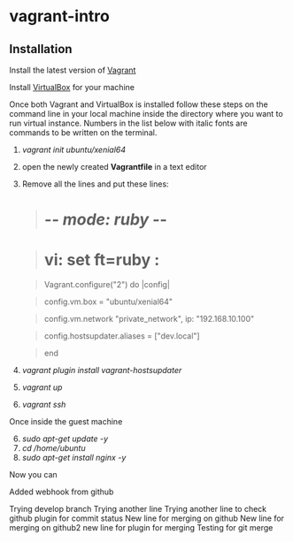 # vagrant-intro

## Installation
Install the latest version of [Vagrant](https://www.vagrantup.com/downloads.html ) 

Install [VirtualBox](https://www.virtualbox.org/wiki/Downloads) for your machine

Once both Vagrant and VirtualBox is installed follow these steps on the command line in your local machine inside the directory where you want to run virtual instance. Numbers in the list below with italic fonts are commands to be written on the terminal.

1. *vagrant init ubuntu/xenial64*
2. open the newly created **Vagrantfile** in a text editor
3. Remove all the lines and put these lines:

	>  # -*- mode: ruby -*-
	
	>  # vi: set ft=ruby :
	
	> Vagrant.configure("2") do |config|
	
	>  config.vm.box = "ubuntu/xenial64"
	
	> config.vm.network "private_network", ip: "192.168.10.100"
	
  	> config.hostsupdater.aliases = ["dev.local"]
	
	>  end
4. *vagrant plugin install vagrant-hostsupdater*
5. *vagrant up*
6. *vagrant ssh*

Once inside the guest machine

6. *sudo apt-get update -y*
7. *cd /home/ubuntu*
8. *sudo apt-get install nginx -y*

Now you can

 Added webhook from github

 Trying develop branch
 Trying another line
 Trying another line to check github plugin for commit status
 New line for merging on github
 New line for merging on github2
 new line for plugin for merging
 Testing for git merge



